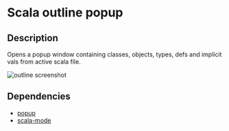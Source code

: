 Scala outline popup
===================

## Description
Opens a popup window containing classes, objects, types, defs and implicit vals from active scala file.

![outline screenshot](https://github.com/ancane/scala-outline-preview/raw/master/outline-popup.png)

## Dependencies

* [popup](#https://github.com/auto-complete/popup-el)
* [scala-mode](#https://github.com/hvesalai/scala-mode2)

